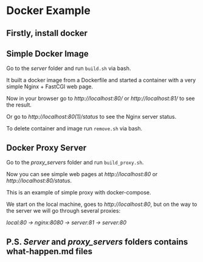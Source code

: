 # Docker Example

## Firstly, install docker

## Simple Docker Image
Go to the *server* folder and run `build.sh` via bash.

It built a docker image from a Dockerfile and started a container with a very simple Nginx + FastCGI web page.

Now in your browser go to *http://localhost:80/* or *http://localhost:81/* to see the result.

Or go to *http://localhost:80(1)/status* to see the Nginx server status.

To delete container and image run `remove.sh` via bash.

## Docker Proxy Server
Go to the *proxy_servers* folder and run `build_proxy.sh`.

Now you can see simple web pages at *http://localhost:80* or *http://localhost:80/status*.

This is an example of simple proxy with docker-compose.

We start on the local machine, goes to *http://localhost:80*, but on the way to the server we will go through several proxies:

*local:80 -> nginx:8080 -> server:81 -> server:80*

## P.S. *Server* and *proxy_servers* folders contains what-happen.md files
